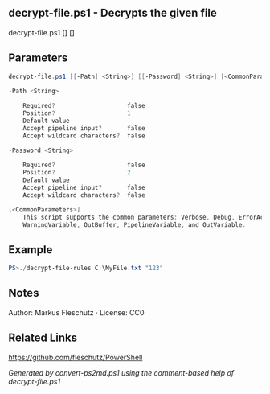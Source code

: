 ## decrypt-file.ps1 - Decrypts the given file

decrypt-file.ps1 [<path>] [<password>]

## Parameters
```powershell
decrypt-file.ps1 [[-Path] <String>] [[-Password] <String>] [<CommonParameters>]

-Path <String>
    
    Required?                    false
    Position?                    1
    Default value                
    Accept pipeline input?       false
    Accept wildcard characters?  false

-Password <String>
    
    Required?                    false
    Position?                    2
    Default value                
    Accept pipeline input?       false
    Accept wildcard characters?  false

[<CommonParameters>]
    This script supports the common parameters: Verbose, Debug, ErrorAction, ErrorVariable, WarningAction, 
    WarningVariable, OutBuffer, PipelineVariable, and OutVariable.
```

## Example
```powershell
PS>./decrypt-file-rules C:\MyFile.txt "123"
```

## Notes
Author: Markus Fleschutz · License: CC0

## Related Links
https://github.com/fleschutz/PowerShell

*Generated by convert-ps2md.ps1 using the comment-based help of decrypt-file.ps1*
